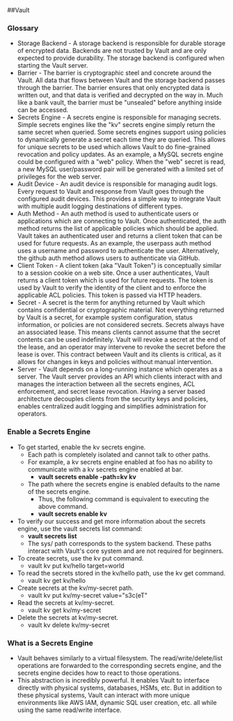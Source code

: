 ##Vault 

### Glossary 
- Storage Backend - A storage backend is responsible for durable storage of encrypted data. Backends are not trusted by Vault and are only expected to provide durability. The storage backend is configured when starting the Vault server.
- Barrier - The barrier is cryptographic steel and concrete around the Vault. All data that flows between Vault and the storage backend passes through the barrier. The barrier ensures that only encrypted data is written out, and that data is verified and decrypted on the way in. Much like a bank vault, the barrier must be "unsealed" before anything inside can be accessed.
- Secrets Engine - A secrets engine is responsible for managing secrets. Simple secrets engines like the "kv" secrets engine simply return the same secret when queried. Some secrets engines support using policies to dynamically generate a secret each time they are queried. This allows for unique secrets to be used which allows Vault to do fine-grained revocation and policy updates. As an example, a MySQL secrets engine could be configured with a "web" policy. When the "web" secret is read, a new MySQL user/password pair will be generated with a limited set of privileges for the web server.
- Audit Device - An audit device is responsible for managing audit logs. Every request to Vault and response from Vault goes through the configured audit devices. This provides a simple way to integrate Vault with multiple audit logging destinations of different types.
- Auth Method - An auth method is used to authenticate users or applications which are connecting to Vault. Once authenticated, the auth method returns the list of applicable policies which should be applied. Vault takes an authenticated user and returns a client token that can be used for future requests. As an example, the userpass auth method uses a username and password to authenticate the user. Alternatively, the github auth method allows users to authenticate via GitHub.
- Client Token - A client token (aka "Vault Token") is conceptually similar to a session cookie on a web site. Once a user authenticates, Vault returns a client token which is used for future requests. The token is used by Vault to verify the identity of the client and to enforce the applicable ACL policies. This token is passed via HTTP headers.
- Secret - A secret is the term for anything returned by Vault which contains confidential or cryptographic material. Not everything returned by Vault is a secret, for example system configuration, status information, or policies are not considered secrets. Secrets always have an associated lease. This means clients cannot assume that the secret contents can be used indefinitely. Vault will revoke a secret at the end of the lease, and an operator may intervene to revoke the secret before the lease is over. This contract between Vault and its clients is critical, as it allows for changes in keys and policies without manual intervention.
- Server - Vault depends on a long-running instance which operates as a server. The Vault server provides an API which clients interact with and manages the interaction between all the secrets engines, ACL enforcement, and secret lease revocation. Having a server based architecture decouples clients from the security keys and policies, enables centralized audit logging and simplifies administration for operators.

### Enable a Secrets Engine 
- To get started, enable the kv secrets engine. 
    - Each path is completely isolated and cannot talk to other paths. 
    - For example, a kv secrets engine enabled at foo has no ability to communicate with a kv secrets engine enabled at bar.
        - **vault secrets enable -path=kv kv**
    - The path where the secrets engine is enabled defaults to the name of the secrets engine. 
        - Thus, the following command is equivalent to executing the above command.    
        - **vault secrets enable kv**
- To verify our success and get more information about the secrets engine, use the vault secrets list command:        
    - **vault secrets list**
    - The sys/ path corresponds to the system backend. These paths interact with Vault's core system and are not required for beginners.
- To create secrets, use the kv put command.
    - vault kv put kv/hello target=world
- To read the secrets stored in the kv/hello path, use the kv get command.    
    - vault kv get kv/hello
- Create secrets at the kv/my-secret path.
    - vault kv put kv/my-secret value="s3c(eT"
- Read the secrets at kv/my-secret.    
    - vault kv get kv/my-secret
- Delete the secrets at kv/my-secret.
    - vault kv delete kv/my-secret

### What is a Secrets Engine
- Vault behaves similarly to a virtual filesystem. The read/write/delete/list operations are forwarded to the corresponding secrets engine, and the secrets engine decides how to react to those operations.
- This abstraction is incredibly powerful. It enables Vault to interface directly with physical systems, databases, HSMs, etc. But in addition to these physical systems, Vault can interact with more unique environments like AWS IAM, dynamic SQL user creation, etc. all while using the same read/write interface.